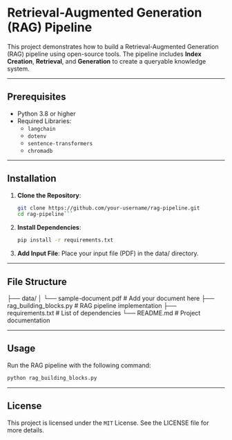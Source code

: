 # Retrieval-Augmented Generation (RAG) Pipeline

This project demonstrates how to build a Retrieval-Augmented Generation (RAG) pipeline using open-source tools. The pipeline includes **Index Creation**, **Retrieval**, and **Generation** to create a queryable knowledge system.

---

## Prerequisites
- Python 3.8 or higher
- Required Libraries:
  - `langchain`
  - `dotenv`
  - `sentence-transformers`
  - `chromadb`

---

## Installation
1. **Clone the Repository**:
   ```bash
   git clone https://github.com/your-username/rag-pipeline.git
   cd rag-pipeline```
2. **Install Dependencies**:
   ```bash
   pip install -r requirements.txt
   ```
3. **Add Input File**: Place your input file (PDF) in the data/ directory.

---

## File Structure

├── data/
│   └── sample-document.pdf  # Add your document here
├── rag_building_blocks.py   # RAG pipeline implementation
├── requirements.txt         # List of dependencies
└── README.md                # Project documentation

---

## Usage
Run the RAG pipeline with the following command:
```bash
python rag_building_blocks.py
```

---

## License
This project is licensed under the `MIT` License. See the LICENSE file for more details.
